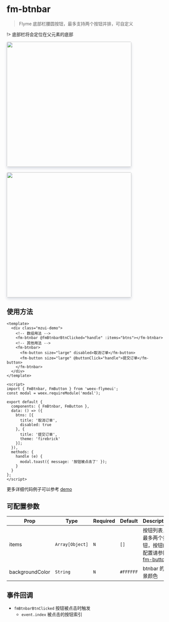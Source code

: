 # fm-btnbar

> Flyme 底部栏腰圆按钮，最多支持两个按钮并排，可自定义

!> 底部栏将会定位在父元素的底部

<img src="http://image.res.meizu.com/image/flyme-icon/fbedb13d73514bef8e0af45b2c179ccdz" width=400 style="box-shadow: 0 5px 10px 0 #d9dce3; border-radius: 4px;" />
<br></br>
<img src="http://image.res.meizu.com/image/flyme-icon/4bbc52b26c7841c98baf90e5fc1ad216z" width=400 style="box-shadow: 0 5px 10px 0 #d9dce3; border-radius: 4px;" />

## 使用方法

```vue
<template>
  <div class="mzui-demo">
    <!-- 数组用法 -->
    <fm-btnbar @fmBtnbarBtnClicked="handle" :items="btns"></fm-btnbar>
    <!-- 其他用法 -->
    <fm-btnbar>
      <fm-button size="large" disabled>取消订单</fm-button>
      <fm-button size="large" @buttonClick="handle">提交订单</fm-button>
    </fm-btnbar>
  </div>
</template>

<script>
import { FmBtnbar, FmButton } from 'weex-flymeui';
const modal = weex.requireModule('modal');

export default {
  components: { FmBtnbar, FmButton },
  data: () => ({
    btns: [{
      title: '取消订单',
      disabled: true
    }, {
      title: '提交订单',
      theme: 'firebrick'
    }];
  }),
  methods: {
    handle (e) {
      modal.toast({ message: '按钮被点击了' });
    }
  }
};
</script>
```

更多详细代码例子可以参考 [demo](https://github.com/FlymeApps/weex-flymeui/blob/master/example/component/btnbar/index.vue)

## 可配置参数
| Prop | Type | Required | Default | Description |
|-------------|------------|--------|-----|-----|
| items | `Array[Object]` |`N`| `[]` | 按钮列表，最多两个按钮，按钮的配置请参照 [fm-button](/packages/fm-button/) |
| backgroundColor | `String` |`N`| `#FFFFFF` | btnbar 的背景颜色 |

## 事件回调

- `fmBtnbarBtnClicked` 按钮被点击时触发
    - `event.index` 被点击的按钮索引
